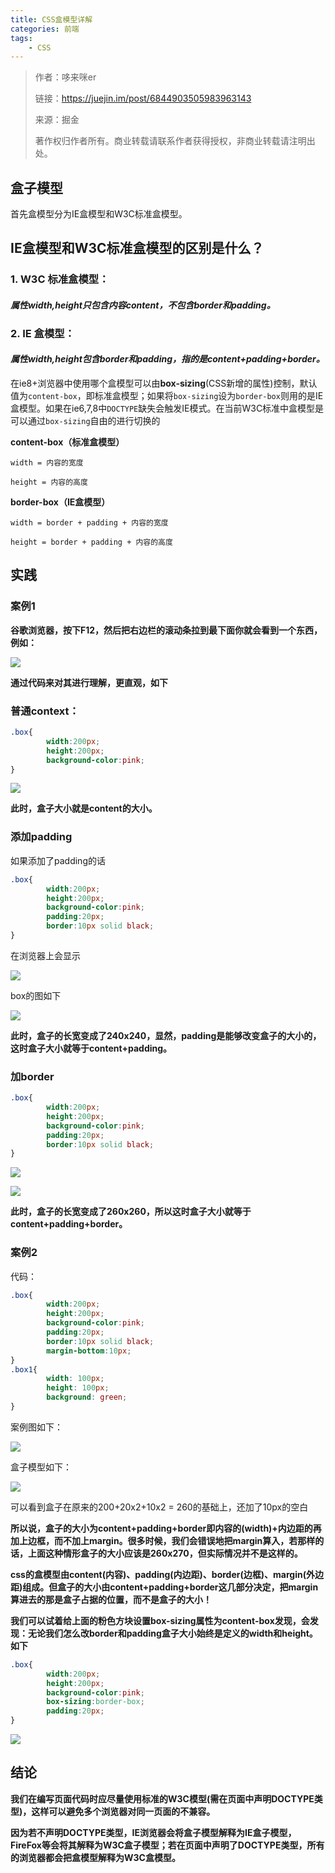 ```yaml
---
title: CSS盒模型详解
categories: 前端
tags:
    - CSS
---
```


> 作者：哆来咪er
>
> 链接：https://juejin.im/post/6844903505983963143
>
> 来源：掘金
>
> 著作权归作者所有。商业转载请联系作者获得授权，非商业转载请注明出处。

## 盒子模型

首先盒模型分为IE盒模型和W3C标准盒模型。

## IE盒模型和W3C标准盒模型的区别是什么？

### 1. W3C 标准盒模型：

#### *属性width,height只包含内容content，不包含border和padding。*

### 2. IE 盒模型：

#### *属性width,height包含border和padding，指的是content+padding+border。*

在ie8+浏览器中使用哪个盒模型可以由**box-sizing**(CSS新增的属性)控制，默认值为`content-box`，即标准盒模型；如果将`box-sizing`设为`border-box`则用的是IE盒模型。如果在ie6,7,8中`DOCTYPE`缺失会触发IE模式。在当前W3C标准中盒模型是可以通过`box-sizing`自由的进行切换的

**content-box（标准盒模型）**

`width = 内容的宽度`

`height = 内容的高度`

**border-box（IE盒模型）**

`width = border + padding + 内容的宽度`

`height = border + padding + 内容的高度`

## 实践

### 案例1

**谷歌浏览器，按下F12，然后把右边栏的滚动条拉到最下面你就会看到一个东西，例如：**

![](https://txy-tc-ly-1256104767.cos.ap-guangzhou.myqcloud.com/9cb491d4bd5d326aeb16632280411283)

**通过代码来对其进行理解，更直观，如下**

### 普通context：

```css
.box{
        width:200px;
        height:200px;
        background-color:pink;
}
```

![](https://txy-tc-ly-1256104767.cos.ap-guangzhou.myqcloud.com/1c68d2c4a3a1295233a9ea1b92174aca)

**此时，盒子大小就是content的大小。**

### 添加padding

如果添加了padding的话

```css
.box{
        width:200px;
        height:200px;
        background-color:pink;
        padding:20px;
        border:10px solid black;
}
```

在浏览器上会显示

![](https://txy-tc-ly-1256104767.cos.ap-guangzhou.myqcloud.com/a5b6877351a949f16cc99dc27dadfd50)

box的图如下

![](https://txy-tc-ly-1256104767.cos.ap-guangzhou.myqcloud.com/a6a8e2bd6929e6b1a420b711b6504259)

**此时，盒子的长宽变成了240x240，显然，padding是能够改变盒子的大小的，这时盒子大小就等于content+padding。**

### 加border

```css
.box{
        width:200px;
        height:200px;
        background-color:pink;
        padding:20px;
        border:10px solid black;
}
```

![](https://txy-tc-ly-1256104767.cos.ap-guangzhou.myqcloud.com/46f5cf238d791eec27032c53b19a4083)

![](https://txy-tc-ly-1256104767.cos.ap-guangzhou.myqcloud.com/cfff88aff482f7dd89d60d7498695450)

**此时，盒子的长宽变成了260x260，所以这时盒子大小就等于content+padding+border。**

   

### 案例2

代码：

```css
.box{
        width:200px;
        height:200px;
        background-color:pink;
        padding:20px;
        border:10px solid black;
        margin-bottom:10px;
}
.box1{
        width: 100px;
        height: 100px;
        background: green;
}
```

案例图如下：

![](https://txy-tc-ly-1256104767.cos.ap-guangzhou.myqcloud.com/75d4b04ce272a657a3a9cbf317c4393e)

盒子模型如下：

![](https://txy-tc-ly-1256104767.cos.ap-guangzhou.myqcloud.com/5a8531db3705b56d9c07dc480eb1a49c)

可以看到盒子在原来的200+20x2+10x2 = 260的基础上，还加了10px的空白

**所以说，盒子的大小为content+padding+border即内容的(width)+内边距的再加上边框，而不加上margin。很多时候，我们会错误地把margin算入，若那样的话，上面这种情形盒子的大小应该是260x270，但实际情况并不是这样的。**

**css的盒模型由content(内容)、padding(内边距)、border(边框)、margin(外边距)组成。但盒子的大小由content+padding+border这几部分决定，把margin算进去的那是盒子占据的位置，而不是盒子的大小！**

**我们可以试着给上面的粉色方块设置box-sizing属性为content-box发现，会发现：无论我们怎么改border和padding盒子大小始终是定义的width和height。如下**

```css
.box{
        width:200px;
        height:200px;
        background-color:pink;
        box-sizing:border-box;
        padding:20px;
}
```

![](https://txy-tc-ly-1256104767.cos.ap-guangzhou.myqcloud.com/6f8ebef46390a17b9d96921c472f537d)



## 结论

**我们在编写页面代码时应尽量使用标准的W3C模型(需在页面中声明DOCTYPE类型)，这样可以避免多个浏览器对同一页面的不兼容。**

**因为若不声明DOCTYPE类型，IE浏览器会将盒子模型解释为IE盒子模型，FireFox等会将其解释为W3C盒子模型；若在页面中声明了DOCTYPE类型，所有的浏览器都会把盒模型解释为W3C盒模型。**